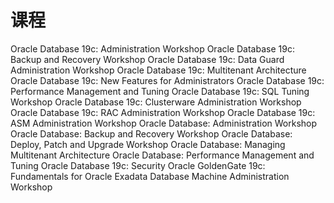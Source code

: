 # 课程

Oracle Database 19c: Administration Workshop
Oracle Database 19c: Backup and Recovery Workshop
Oracle Database 19c: Data Guard Administration Workshop
Oracle Database 19c: Multitenant Architecture
Oracle Database 19c: New Features for Administrators
Oracle Database 19c: Performance Management and Tuning
Oracle Database 19c: SQL Tuning Workshop
Oracle Database 19c: Clusterware Administration Workshop
Oracle Database 19c: RAC Administration Workshop
Oracle Database 19c: ASM Administration Workshop
Oracle Database: Administration Workshop
Oracle Database: Backup and Recovery Workshop
Oracle Database: Deploy, Patch and Upgrade Workshop
Oracle Database: Managing Multitenant Architecture
Oracle Database: Performance Management and Tuning
Oracle Database 19c: Security
Oracle GoldenGate 19c: Fundamentals for Oracle
Exadata Database Machine Administration Workshop
